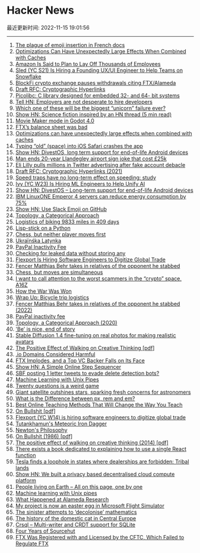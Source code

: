 # Hacker News

最近更新时间: 2022-11-15 19:01:56

--- 
1. [The plague of emoji insertion in French docs](https://bibelo.info/en/the-plague-of-emoji-in-docs/) 
2. [Optimizations Can Have Unexpectedly Large Effects When Combined with Caches](https://justinblank.com/notebooks/performanceoptimizationscanhaveunexpectedlylargeeffectswhencombinedwithcaches.html) 
3. [Amazon Is Said to Plan to Lay Off Thousands of Employees](https://www.nytimes.com/2022/11/14/technology/amazon-layoffs.html) 
4. [Sled (YC S21) Is Hiring a Founding UX/UI Engineer to Help Teams on Snowflake](https://snowsoft.notion.site/Founding-Engineer-UI-UX-remote-36927d874eae4bb48e7b03df7c2632f4) 
5. [BlockFi crypto exchange pauses withdrawals citing FTX/Alameda](https://blockfi.com/november-11-2022-blockfi-update) 
6. [Draft RFC: Cryptographic Hyperlinks](https://datatracker.ietf.org/doc/html/draft-sporny-hashlink-07) 
7. [Picolibc: C library designed for embedded 32- and 64- bit systems](https://github.com/picolibc/picolibc) 
8. [Tell HN: Employers are not desperate to hire developers](https://news.ycombinator.com/item?id=33596779) 
9. [Which one of these will be the biggest “unicorn” failure ever?](https://statmodeling.stat.columbia.edu/2022/11/14/which-one-of-these-will-be-the-biggest-unicorn-failure-ever/) 
10. [Show HN: Science fiction inspired by an HN thread (5 min read)](https://davidlaprade.github.io/your-dietbet-destroyed-the-world) 
11. [Movie Maker mode in Godot 4.0](https://godotengine.org/article/movie-maker-mode-arrives-in-godot-4) 
12. [FTX’s balance sheet was bad](https://www.bloomberg.com/opinion/articles/2022-11-14/ftx-s-balance-sheet-was-bad) 
13. [Optimizations can have unexpectedly large effects when combined with caches](https://justinblank.com/notebooks/performanceoptimizationscanhaveunexpectedlylargeeffectswhencombinedwithcaches.html) 
14. [Typing “old” (space) into iOS Safari crashes the app](https://twitter.com/matthew_d_green/status/1592209243331268608) 
15. [Show HN: DivestOS, long term support for end-of-life Android devices](https://divestos.org) 
16. [Man ends 20-year Llandegley airport sign joke that cost £25k](https://www.bbc.com/news/uk-wales-63600184) 
17. [Eli Lilly pulls millions in Twitter advertising after fake account debacle](https://endpts.com/aa/GNCCE127YE96J7TZ/?utm_medium=email&utm_campaign=1596%20-%20Eli%20Lilly%20reportedly%20halts%20Twitter%20ad%20spending%20after%20fake%20accounts%20Intellia%20touts%20new%20data%20from%20gene%20editing%20therapy%20Basic&utm_content=1596%20-%20Eli%20Lilly%20reportedly%20halts%20Twitter%20ad%20spending%20after%20fake%20accounts%20Intellia%20touts%20new%20data%20from%20gene%20editing%20therapy%20Basic+CID_0fa9b6fa9b5c73a2803c8bd50878620c&utm_source=ENDPOINTS%20emails&utm_term=Eli%20Lilly%20pulls%20millions%20in%20Twitter%20advertising%20after%20fake%20account%20debacle%20%20report) 
18. [Draft RFC: Cryptographic Hyperlinks (2021)](https://datatracker.ietf.org/doc/html/draft-sporny-hashlink-07) 
19. [Speed traps have no long-term effect on speeding: study](https://www.strongtowns.org/journal/2022/11/14/mdf2022-speed-traps-have-no-long-term-effect-on-speeding) 
20. [Ivy (YC W23) Is Hiring ML Engineers to Help Unify AI](https://www.ycombinator.com/companies/ivy/jobs) 
21. [Show HN: DivestOS – Long-term support for end-of-life Android devices](https://divestos.org) 
22. [IBM LinuxONE Emperor 4 servers can reduce energy consumption by 75%](https://www.ibm.com/uk-en/products/linuxone-emperor-4) 
23. [Show HN: Use Slack Emoji on GitHub](https://single-emoji.vercel.app) 
24. [Topology, a Categorical Approach](https://topology.mitpress.mit.edu/) 
25. [Logistics of biking 9833 miles in 409 days](https://www.peterispedaling.com/blog/wrap-up-trip-logistics) 
26. [Lisp-stick on a Python](https://docs.hylang.org/en/stable/tutorial.html) 
27. [Chess, but neither player moves first](https://chess2.fun) 
28. [Ukraïnśka Latynka](https://github.com/paiv/latynka) 
29. [PayPal Inactivity Fee](https://www.paypal.com/re/smarthelp/article/what-is-the-inactivity-fee-(eu-countries)-faq4427) 
30. [Сhecking for leaked data without storing any](https://medispank.com/blog.html) 
31. [Flexport Is Hiring Software Engineers to Digitize Global Trade](https://flexport.com/careers) 
32. [Fencer Matthias Behr takes in relatives of the opponent he stabbed](https://www.archysport.com/2022/05/fencer-matthias-behr-takes-in-relatives-of-the-opponent-he-stabbed/) 
33. [Chess, but moves are simultaneous](https://chess2.fun) 
34. [I want to call attention to the worst scammers in the “crypto” space, A16Z](https://twitter.com/coryklippsten/status/1592242420137148416) 
35. [How the War Was Won](https://cepr.org/voxeu/columns/how-war-was-won) 
36. [Wrap Up: Bicycle trip logistics](https://www.peterispedaling.com/blog/wrap-up-trip-logistics) 
37. [Fencer Matthias Behr takes in relatives of the opponent he stabbed (2022)](https://www.archysport.com/2022/05/fencer-matthias-behr-takes-in-relatives-of-the-opponent-he-stabbed/) 
38. [PayPal inactivity fee](https://www.paypal.com/re/smarthelp/article/what-is-the-inactivity-fee-(eu-countries)-faq4427) 
39. [Topology, a Categorical Approach (2020)](https://topology.mitpress.mit.edu/) 
40. ['Be' is nice, end of story](https://www.abortretry.fail/p/be-is-nice-end-of-story) 
41. [Stable Diffusion 1.4 fine-tuning on real photos for making realistic avatars](https://portret.ai/) 
42. [The Positive Effect of Walking on Creative Thinking [pdf]](https://www.apa.org/pubs/journals/releases/xlm-a0036577.pdf) 
43. [.io Domains Considered Harmful](https://j3s.sh/thought/.io-domains-considered-harmful.html) 
44. [FTX Implodes, and a Top VC Backer Falls on Its Face](https://www.bloomberg.com/news/newsletters/2022-11-14/sequoia-ftx-profile-of-sam-bankman-fried-sbf-was-a-face-plant) 
45. [Show HN: A Simple Online Step Sequencer](https://muted.io/sequencer/) 
46. [SBF posting 1 letter tweets to evade delete detection bots?](https://twitter.com/ercwl/status/1592334689335144448) 
47. [Machine Learning with Unix Pipes](https://jott.live/markdown/ml_pipes) 
48. [Twenty questions is a weird game](https://aaronson.org/blog/twenty-questions) 
49. [Giant satellite outshines stars, sparking fresh concerns for astronomers](https://www.science.org/content/article/giant-satellite-outshines-stars-sparking-fresh-concerns-astronomers) 
50. [What is the Difference between px, rem and em?](https://carlmultimedia.com/px-vs-rem-vs-em/) 
51. [Best Online Teaching Methods That Will Change the Way You Teach](https://www.teachfloor.com/blog/best-online-teaching-methods) 
52. [On Bullshit [pdf]](http://www2.csudh.edu/ccauthen/576f12/frankfurt__harry_-_on_bullshit.pdf) 
53. [Flexport (YC W14) is hiring software engineers to digitize global trade](https://flexport.com/careers) 
54. [Tutankhamun's Meteoric Iron Dagger](https://en.wikipedia.org/wiki/Tutankhamun%27s_meteoric_iron_dagger) 
55. [Newton's Philosophy](https://plato.stanford.edu/entries/newton-philosophy/) 
56. [On Bullshit (1986) [pdf]](http://www2.csudh.edu/ccauthen/576f12/frankfurt__harry_-_on_bullshit.pdf) 
57. [The positive effect of walking on creative thinking (2014) [pdf]](https://www.apa.org/pubs/journals/releases/xlm-a0036577.pdf) 
58. [There exists a book dedicated to explaining how to use a single React function](https://twitter.com/tomaka17/status/1377302768713629704) 
59. [Tesla finds a loophole in states where dealerships are forbidden: Tribal lands](https://www.kbb.com/car-news/tesla-finds-a-workaround-for-state-laws-dealerships-on-tribal-lands/) 
60. [Show HN: We built a privacy based decentralised cloud compute platform](https://tcore.io/) 
61. [People living on Earth – All on this page, one by one](https://www.worldometers.info/watch/world-population/) 
62. [Machine learning with Unix pipes](https://jott.live/markdown/ml_pipes) 
63. [What Happened at Alameda Research](https://milkyeggs.com/?p=175) 
64. [My project is now an easter egg in Microsoft Flight Simulator](https://github.com/s-macke/FSHistory) 
65. [The sinister attempts to ‘decolonise’ mathematics](https://www.spectator.co.uk/article/the-sinister-attempts-to-decolonise-mathematics/) 
66. [The history of the domestic cat in Central Europe](https://www.cambridge.org/core/journals/antiquity/article/history-of-the-domestic-cat-in-central-europe/310159D75603E48DE19A357A65894AA0) 
67. [Crsql – Multi-writer and CRDT support for SQLite](https://github.com/vlcn-io/cr-sqlite) 
68. [Four Years of Sourcehut](https://sourcehut.org/blog/2022-11-15-four-years/) 
69. [FTX Was Registered with and Licensed by the CFTC, Which Failed to Regulate FTX](https://bettermarkets.org/newsroom/ftx-was-registered-with-and-licensed-by-the-cftc-which-failed-to-properly-regulate-or-supervise-it-and-its-innumerable-former-cftc-officials/) 
